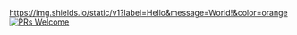 https://img.shields.io/static/v1?label=Hello&message=World!&color=orange
[![PRs Welcome](https://img.shields.io/badge/PRs-welcome-brightgreen.svg?style=flat-square)](http://makeapullrequest.com)
